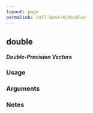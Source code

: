 ```yaml
---
layout: page
permalink: /all-base-R/double/
---
```


## __double__

#### _Double-Precision Vectors_

### Usage

### Arguments

### Notes
